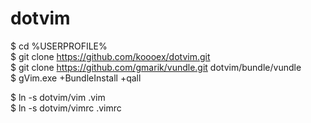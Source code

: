 dotvim
======
$ cd %USERPROFILE% <br>
$ git clone https://github.com/koooex/dotvim.git <br>
$ git clone https://github.com/gmarik/vundle.git dotvim/bundle/vundle <br>
$ gVim.exe +BundleInstall +qall <br>

$ ln -s dotvim/vim .vim <br>
$ ln -s dotvim/vimrc .vimrc <br>

